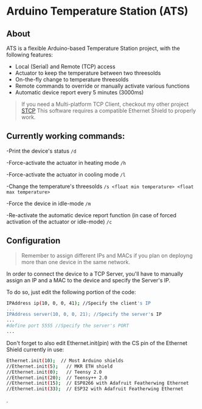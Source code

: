 # Arduino Temperature Station (ATS)
## About 

ATS is a flexible Arduino-based Temperature Station project, with the following features:

  - Local (Serial) and Remote (TCP) access
  - Actuator to keep the temperature between two threesolds
  - On-the-fly change to temperature threesolds
  - Remote commands to override or manually activate various functions
  - Automatic device report every 5 minutes (3000ms)
  
  >If you need a Multi-platform TCP Client, checkout my other project [STCP]
  >This software requires a compatible Ethernet Shield to properly work.

## Currently working commands:

  -Print the device's status  ``` /d ```
  
  -Force-activate the actuator in heating mode  ``` /h ```
  
  -Force-activate the actuator in cooling mode ``` /l ```
  
  -Change the temperature's threesolds ```/s <float min temperature> <float max temperature> ```
  
  -Force the device in idle-mode ``` /m ```
  
  -Re-activate the automatic device report function (in case of forced activation of the actuator or idle-mode)  ``` /c ```
  
  


## Configuration

>Remember to assign different IPs and MACs if you plan on deployng more than one device in the same network.

In order to connect the device to a TCP Server, you'll have to manually assign an IP and a MAC to the device and specify the Server's IP.

To do so, just edit the following portion of the code:
``` sh
IPAddress ip(10, 0, 0, 41); //Specify the client's IP
...
IPAddress server(10, 0, 0, 21); //Specify the server's IP
...
#define port 5555 //Specify the server's PORT
...
```

Don't forget to also edit Ethernet.init(pin) with the CS pin of the Ethernet Shield currently in use:
``` sh
Ethernet.init(10);  // Most Arduino shields
//Ethernet.init(5);   // MKR ETH shield
//Ethernet.init(0);   // Teensy 2.0
//Ethernet.init(20);  // Teensy++ 2.0
//Ethernet.init(15);  // ESP8266 with Adafruit Featherwing Ethernet
//Ethernet.init(33);  // ESP32 with Adafruit Featherwing Ethernet
```
.


[STCP]: <https://github.com/lorenzocarlini/simple_tcp_server>
